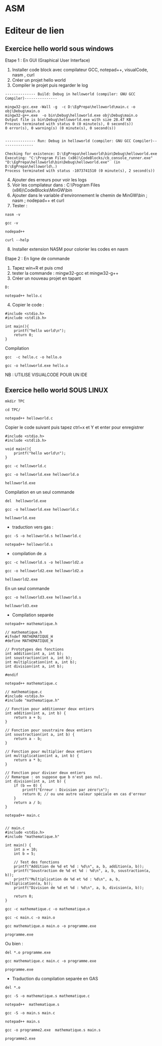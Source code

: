 # ASM
# Editeur de lien 
## Exercice hello world sous windows 
Etape 1 : En GUI (Graphical User Interface)
1. Installer code block avec compilateur GCC, notepad++, visualCode, nasm , curl
2. Créer un projet hello world
4. Compiler le projet puis regarder le log
```
-------------- Build: Debug in helloworld (compiler: GNU GCC Compiler)---------------

mingw32-gcc.exe -Wall -g  -c D:\EgPrepa\helloworld\main.c -o obj\Debug\main.o
mingw32-g++.exe  -o bin\Debug\helloworld.exe obj\Debug\main.o   
Output file is bin\Debug\helloworld.exe with size 28.47 KB
Process terminated with status 0 (0 minute(s), 0 second(s))
0 error(s), 0 warning(s) (0 minute(s), 0 second(s))
 

-------------- Run: Debug in helloworld (compiler: GNU GCC Compiler)---------------

Checking for existence: D:\EgPrepa\helloworld\bin\Debug\helloworld.exe
Executing: "C:\Program Files (x86)\CodeBlocks/cb_console_runner.exe" "D:\EgPrepa\helloworld\bin\Debug\helloworld.exe"  (in D:\EgPrepa\helloworld\.)
Process terminated with status -1073741510 (0 minute(s), 2 second(s))

```  
4. Ajouter des erreurs pour voir les logs
5. Voir les compilateur dans : C:\Program Files (x86)\CodeBlocks\MinGW\bin
6. Ajouter dans le variable d'environnement le chemin de MinGW\bin ; nasm ; nodepad++ et curl 
7. Tester :
```
nasm -v
```
```
gcc -v
```
```
nodepad++
```
```
curl --help
```

8. Installer extension NASM pour colorier les codes en nasm
   
Etape 2 : En ligne de commande
1. Tapez win+R et puis cmd
2. tester la commande : mingw32-gcc et mingw32-g++
3. Créer un nouveau projet en tapant
```  
D:
```
```  
notepad++ hello.c
```  
4. Copier le code :
```  
#include <stdio.h>
#include <stdlib.h>

int main(){
	printf("hello world\n");
	return 0;
}
```
Compilation
```
gcc  -c hello.c -o hello.o
```
```
gcc -o helloworld.exe hello.o   
```
NB : UTILISE VISUALCODE POUR UN IDE

## Exercice hello world SOUS LINUX
```
mkdir TPC
```
```
cd TPC/
```
```
notepad++ helloworld.c
```
Copier le code suivant puis tapez ctrl+x et Y et enter pour enregistrer
```
#include <stdio.h>
#include <stdlib.h>

void main(){
	printf("hello world\n");
}
```
```
gcc -c helloworld.c
```
```
gcc -o helloworld.exe helloworld.o
```
```
helloworld.exe
 ```
Compilation en un seul commande
```
del  helloworld.exe
```
```
gcc -o helloworld.exe helloworld.c
```
```
helloworld.exe
 ```
* traduction vers gas :
```
gcc -S -o helloworld.s helloworld.c
```
```
notepad++ helloworld.s 
```

* compilation de .s
```
gcc -c helloworld.s -o helloworld2.o 
```
```
gcc -o helloworld2.exe helloworld2.o 
```
```
helloworld2.exe
```
En un seul commande
```
gcc -o helloworld3.exe helloworld.s
```
```
helloworld3.exe
```


* Compilation separée
```
notepad++ mathematique.h
```
```
// mathematique.h
#ifndef MATHEMATIQUE_H
#define MATHEMATIQUE_H

// Prototypes des fonctions
int addition(int a, int b);
int soustraction(int a, int b);
int multiplication(int a, int b);
int division(int a, int b);

#endif
```
```
notepad++ mathematique.c
```
```
// mathematique.c
#include <stdio.h>
#include "mathematique.h"

// Fonction pour additionner deux entiers
int addition(int a, int b) {
    return a + b;
}

// Fonction pour soustraire deux entiers
int soustraction(int a, int b) {
    return a - b;
}

// Fonction pour multiplier deux entiers
int multiplication(int a, int b) {
    return a * b;
}

// Fonction pour diviser deux entiers
// Remarque : on suppose que b n'est pas nul.
int division(int a, int b) {
    if (b == 0) {
        printf("Erreur : Division par zéro!\n");
        return 0; // ou une autre valeur spéciale en cas d'erreur
    }
    return a / b;
}
```
```
notepad++ main.c
```
```

// main.c
#include <stdio.h>
#include "mathematique.h"

int main() {
    int a = 10;
    int b = 5;

    // Test des fonctions
    printf("Addition de %d et %d : %d\n", a, b, addition(a, b));
    printf("Soustraction de %d et %d : %d\n", a, b, soustraction(a, b));
    printf("Multiplication de %d et %d : %d\n", a, b, multiplication(a, b));
    printf("Division de %d et %d : %d\n", a, b, division(a, b));

    return 0;
}

```
```
gcc -c mathematique.c -o mathematique.o 
```
```
gcc -c main.c -o main.o                
```
```
gcc mathematique.o main.o -o programme.exe   
```
```
programme.exe
```
Ou bien :
```
del *.o programme.exe
```
```
gcc mathematique.c main.c -o programme.exe  
```
```
programme.exe
```
* Traduction du compilation separée en GAS
```
del *.o
```
```
gcc -S -o mathematique.s mathematique.c
```
```
notepad++  mathematique.s
```
```
gcc -S -o main.s main.c
```
```
notepad++ main.s
```
```
gcc -o programme2.exe  mathematique.s main.s
```
```
programme2.exe
```

